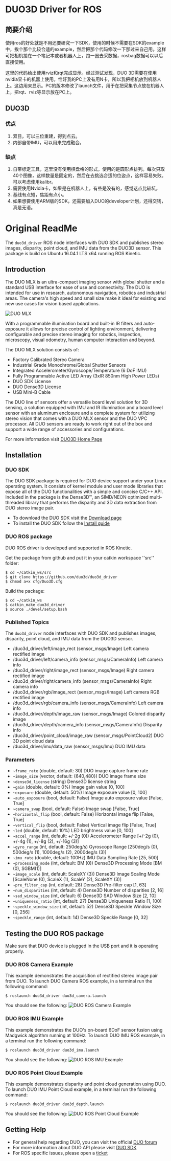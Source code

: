 # DUO3D Driver for ROS
## 简要介绍
使用ros的好处就是不用还要研究一下SDK，使用的时候不需要在SDK的example中，挨个那个比较合适的example，然后把那个代码修改一下那过来自己用。这样可把相机接在一个笔记本或者机器人上，跑一圈去采数据，rosbag数据可以以后直接使用。

这里的代码给出使用rviz和rqt完成显示。经过测试发现，DUO 3D需要在使用nvidia显卡的机器上使用。恰好我的PC上没有用N卡，所以我把相机放到机器人上。这边用来显示。PC的版本修改了launch文件，用于在把采集节点放在机器人上，把rqt、rviz等显示放在PC上。

## DUO3D
### 优点
1. 双目，可以三位重建，得到点云。
2. 内部自带IMU，可以用来完成融合。

### 缺点
1. 自带标定工具，这里没有使用棋盘格的形式，使用的是圆形点排列。每次只取40个图像，这样数量是固定的，然后在去挑选合适的位姿点，这样容易失败。可以考虑使用kalibr。
2. 需要使用Nvidia卡，如果是在机器人上，有些是没有的，感觉这点比较坑。
3. 基线有点短，焦距有点小。
4. 如果想要使用ARM版的SDK，还需要加入DUO的developer计划，还得交钱，真是无语。


# Original ReadMe
The `duo3d_driver` ROS node interfaces with DUO SDK and publishes stereo images, disparity, point cloud, and IMU data from the DUO3D sensor. This package is build on Ubuntu 16.04.1 LTS x64 running ROS Kinetic.

## Introduction
The DUO MLX is an ultra-compact imaging sensor with global shutter and a standard USB interface for ease of use and connectivity. The DUO is intended for use in research, autonomous navigation, robotics and industrial areas. The camera's high speed and small size make it ideal for existing and new use cases for vision based applications.

![DUO MLX](https://duo3d.com/public/media/products/duo_m_mlx_feb10-136.png)

With a programmable illumination board and built-in IR filters and auto-exposure it allows for precise control of lighting environment, delivering configurable and precise stereo imaging for robotics, inspection, microscopy, visual odometry, human computer interaction and beyond.

The DUO MLX solution consists of:

 * Factory Calibrated Stereo Camera
 * Industrial Grade Monochrome/Global Shutter Sensors
 * Integrated Accelerometer/Gyroscope/Temperature (6 DoF IMU)
 * Fully Programmable Active LED Array (3xIR 850nm High Power LEDs)
 * DUO SDK License
 * DUO Dense3D License
 * USB Mini-B Cable

The DUO line of sensors offer a versatile board level solution for 3D sensing, a solution equipped with IMU and IR illumination and a board level sensor with an aluminum enclosure and a complete system for utilizing stereo vision that comes with a DUO MLX sensor and the DUO VPC processor. All DUO sensors are ready to work right out of the box and support a wide range of accessories and configurations.

For more information visit [DUO3D Home Page](https://duo3d.com)

## Installation

### DUO SDK
The DUO SDK package is required for DUO device support under your Linux operating system. It consists of kernel module and user mode libraries that expose all of the DUO functionalities with a simple and concise C/C++ API. Included in the package is the Dense3D&trade;, an SIMD/NEON optimized multi-threaded library that performs the disparity and 3D data extraction from DUO stereo image pair.

 * To download the DUO SDK visit the [Download page](https://duo3d.com/docs/downloads)
 * To install the DUO SDK follow the [Install guide](https://duo3d.com/docs/articles/install-all)

### DUO ROS package
DUO ROS driver is developed and supported in ROS Kinetic.

Get the package from github and put it in your catkin workspace ''src'' folder:

    $ cd ~/catkin_ws/src
    $ git clone https://github.com/duo3d/duo3d_driver
    $ chmod a+x cfg/Duo3D.cfg

Build the package:

    $ cd ~/catkin_ws
    $ catkin_make duo3d_driver
    $ source ./devel/setup.bash


### Published Topics
The `duo3d_driver` node interfaces with DUO SDK and publishes images, disparity, point cloud, and IMU data from the DUO3D sensor.

 * /duo3d_driver/left/image_rect (sensor_msgs/Image)
 Left camera rectified image
 * /duo3d_driver/left/camera_info (sensor_msgs/CameraInfo)
 Left camera info
 * /duo3d_driver/right/image_rect (sensor_msgs/Image)
 Right camera rectified image
 * /duo3d_driver/right/camera_info (sensor_msgs/CameraInfo)
 Right camera info
 * /duo3d_driver/rgb/image_rect (sensor_msgs/Image)
 Left camera RGB rectified image
 * /duo3d_driver/rgb/camera_info (sensor_msgs/CameraInfo)
 Left camera info
 * /duo3d_driver/depth/image_raw (sensor_msgs/Image)
 Colored disparity image
 * /duo3d_driver/depth/camera_info (sensor_msgs/CameraInfo)
 Disparity info
 * /duo3d_driver/point_cloud/image_raw (sensor_msgs/PointCloud2)
 DUO 3D point cloud data
 * /duo3d_driver/imu/data_raw (sensor_msgs/Imu)
 DUO IMU data

### Parameters
* `~frame_rate` (double, default: 30)
DUO image capture frame rate
* `~image_size` (vector<int>, default: {640,480})
DUO image frame size
* `~dense3d_license` (string)
Dense3D license string
* `~gain` (double, default: 0%)
Image gain value [0, 100]
* `~exposure` (double, default: 50%)
Image exposure value [0, 100]
* `~auto_exposure` (bool, default: False)
Image auto exposure value [False, True]
* `~camera_swap` (bool, default: False)
Image swap [False, True]
* `~horizontal_flip` (bool, default: False)
Horizontal image flip [False, True]
* `~vertical_flip` (bool, default: False)
Vertical image flip [False, True]
* `~led` (double, default: 10%)
LED brightness value [0, 100]
* `~accel_range` (int, default: +/-2g (0))
Accelerometer Range [+/-2g (0), +/-4g (1), +/-8g (2), +/-16g (3)]
* `~gyro_range` (int, default: 250deg/s)
Gyroscope Range [250deg/s (0), 500deg/s (1), 1000deg/s (2), 2000deg/s (3)]
* `~imu_rate` (double, default: 100Hz)
IMU Data Sampling Rate [25, 500]
* `~processing_mode` (int, default: BM (0))
Dense3D Processing Mode [BM (0), SGBM(1)]
* `~image_scale` (int, default: ScaleXY (3))
Dense3D Image Scaling Mode [ScaleNone (0), ScaleX (1), ScaleY (2), ScaleXY (3)]
* `~pre_filter_cap` (int, default: 28)
Dense3D Pre-filter cap [1, 63]
* `~num_disparities` (int, default: 4)
Dense3D Number of disparities [2, 16]
* `~sad_window_size` (int, default: 6)
Dense3D SAD Window Size [2, 10]
* `~uniqueness_ratio` (int, default: 27)
Dense3D Uniqueness Ratio [1, 100]
* `~speckle_window_size` (int, default: 52)
Dense3D Speckle Window Size [0, 256]
* `~speckle_range` (int, default: 14)
Dense3D Speckle Range [0, 32]

## Testing the DUO ROS package
Make sure that DUO device is plugged in the USB port and it is operating properly.

### DUO ROS Camera Example
This example demonstrates the acquisition of rectified stereo image pair from DUO.
To launch DUO Camera ROS example, in a terminal run the following command:

    $ roslaunch duo3d_driver duo3d_camera.launch

You should see the following:
![DUO ROS Camera Example](https://duo3d.com/public/media/products/ROS-DUO-Camera.jpg)

### DUO ROS IMU Example
This example demonstrates the DUO's on-board 6DoF sensor fusion using Madgwick algorithm running at 100Hz.
To launch DUO IMU ROS example, in a terminal run the following command:

    $ roslaunch duo3d_driver duo3d_imu.launch

You should see the following:
![DUO ROS IMU Example](https://duo3d.com/public/media/products/ROS-DUO-IMU.jpg)

### DUO ROS Point Cloud Example
This example demonstrates disparity and point cloud generation using DUO.
To launch DUO IMU Point Cloud example, in a terminal run the following command:

    $ roslaunch duo3d_driver duo3d_depth.launch

You should see the following:
![DUO ROS Point Cloud Example](https://duo3d.com/public/media/products/ROS-DUO-PointCloud.jpg)

## Getting Help

 * For general help regarding DUO, you can visit the official [DUO forum](https://duo3d.com/forums)
 * For more information about DUO API please visit [DUO SDK](https://duo3d.com/docs/articles/sdk)
 * For ROS specific issues, please open a [ticket](https://github.com/duo3d/duo3d_driver/issues)
